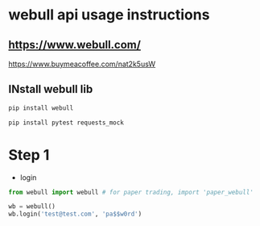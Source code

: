 # webull api usage instructions

## https://www.webull.com/

https://www.buymeacoffee.com/nat2k5usW

## INstall webull lib

```bash
pip install webull

pip install pytest requests_mock
```

# Step 1
- login
```python
from webull import webull # for paper trading, import 'paper_webull'

wb = webull()
wb.login('test@test.com', 'pa$$w0rd')
```
